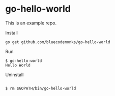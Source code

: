 # go-hello-world


This is an example repo.

Install

```
go get github.com/bluecodemonks/go-hello-world
```

Run

```
$ go-hello-world
Hello World
```

Uninstall
```

$ rm $GOPATH/bin/go-hello-world
```
